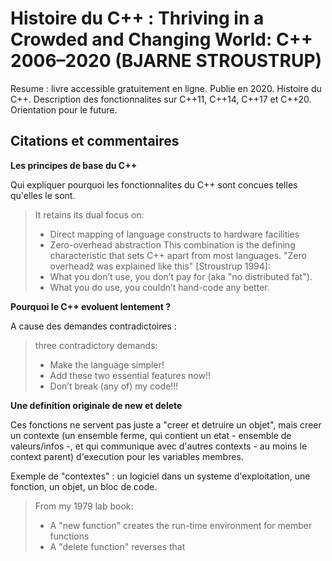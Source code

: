 
# Histoire du C++ : Thriving in a Crowded and Changing World: C++ 2006–2020 (BJARNE STROUSTRUP)

Resume : livre accessible gratuitement en ligne. Publie en 2020. Histoire du C++. Description des fonctionnalites sur C++11, C++14,
C++17 et C++20. Orientation pour le future.

## Citations et commentaires

**Les principes de base du C++**

Qui expliquer pourquoi les fonctionnalites du C++ sont concues telles qu'elles le sont.

> It retains its dual focus on:
> - Direct mapping of language constructs to hardware facilities
> - Zero-overhead abstraction
> This combination is the defining characteristic that sets C++ apart from most languages. "Zero overheadž was explained like this" [Stroustrup 1994]:
> - What you don’t use, you don’t pay for (aka "no distributed fat").
> - What you do use, you couldn’t hand-code any better.

**Pourquoi le C++ evoluent lentement ?**

A cause des demandes contradictoires :

> three contradictory demands:
> - Make the language simpler!
> - Add these two essential features now!!
> - Don’t break (any of) my code!!!

**Une definition originale de new et delete**

Ces fonctions ne servent pas juste a "creer et detruire un objet", mais creer un contexte (un ensemble ferme, qui contient un etat - ensemble
de valeurs/infos -, et qui communique avec d'autres contexts - au moins le context parent) d'execution pour les variables membres.

Exemple de "contextes" : un logiciel dans un systeme d'exploitation, une fonction, un objet, un bloc de code.

> From my 1979 lab book:
> - A "new function" creates the run-time environment for member functions
> - A "delete function" reverses that
